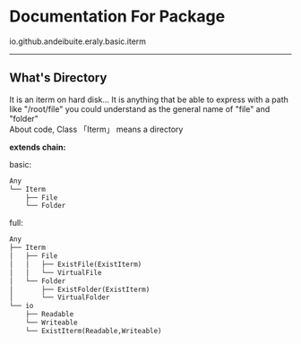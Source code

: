 # Documentation For Package

io.github.andeibuite.eraly.basic.iterm

---

## What's Directory

It is an iterm on hard disk... It is anything that be able to express with a path like "/root/file"
you could understand as the general name of "file" and "folder"  
About code, Class 「Iterm」 means a directory

**extends chain:**

basic:
```txt
Any
└── Iterm  
    ├── File  
    └── Folder  
```

full:
```txt
Any
├── Iterm
│   ├── File
│   │   ├── ExistFile(ExistIterm)
│   │   └── VirtualFile
│   └── Folder
│       ├── ExistFolder(ExistIterm)
│       └── VirtualFolder
└── io
    ├── Readable
    └── Writeable
    └── ExistIterm(Readable,Writeable)
```